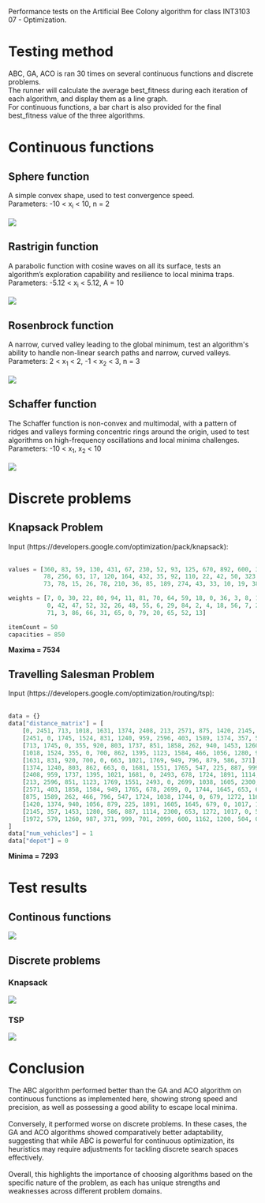 Performance tests on the Artificial Bee Colony algorithm for class INT3103 07 - Optimization.

# Testing method
ABC, GA, ACO is ran 30 times on several continuous functions and discrete problems.<br/>
The runner will calculate the average best_fitness during each iteration of each algorithm, and display them as a line graph.<br/>
For continuous functions, a bar chart is also provided for the final best_fitness value of the three algorithms.<br/>

# Continuous functions
<h2>Sphere function</h2>
A simple convex shape, used to test convergence speed.<br/>
Parameters: -10 < x<sub>i</sub> < 10, n = 2<br/>
<br/>
<img src="graphs/sphere.png">
  
<h2>Rastrigin function</h2>
A parabolic function with cosine waves on all its surface, tests an algorithm’s exploration capability and resilience to local minima traps.<br/>
Parameters: -5.12 < x<sub>i</sub> < 5.12, A = 10<br/>
<br/>
<img src="graphs/rastrigin.png">

<h2>Rosenbrock function</h2>
A narrow, curved valley leading to the global minimum, test an algorithm's ability to handle non-linear search paths and narrow, curved valleys.<br/>
Parameters: 2 < x<sub>1</sub> < 2, -1 < x<sub>2</sub> < 3, n = 3<br/>
<br/>
<img src="graphs/rosenbrock.png">

<h2>Schaffer function</h2>
The Schaffer function is non-convex and multimodal, with a pattern of ridges and valleys forming concentric rings around the origin, used to test algorithms on high-frequency oscillations and local minima challenges.<br/>
Parameters: -10 < x<sub>1</sub>, x<sub>2</sub> < 10<br/>
<br/>
<img src="graphs/schaffer.png">

# Discrete problems
<h2>Knapsack Problem</h2>
Input (https://developers.google.com/optimization/pack/knapsack):<br>
<br>

```python
values = [360, 83, 59, 130, 431, 67, 230, 52, 93, 125, 670, 892, 600, 38, 48, 147, 
          78, 256, 63, 17, 120, 164, 432, 35, 92, 110, 22, 42, 50, 323, 514, 28, 87, 
          73, 78, 15, 26, 78, 210, 36, 85, 189, 274, 43, 33, 10, 19, 389, 276, 312]

weights = [7, 0, 30, 22, 80, 94, 11, 81, 70, 64, 59, 18, 0, 36, 3, 8, 15, 42, 9, 
           0, 42, 47, 52, 32, 26, 48, 55, 6, 29, 84, 2, 4, 18, 56, 7, 29, 93, 44, 
           71, 3, 86, 66, 31, 65, 0, 79, 20, 65, 52, 13]

itemCount = 50
capacities = 850
```

<b>Maxima = 7534</b><br>

<h2>Travelling Salesman Problem</h2>
Input (https://developers.google.com/optimization/routing/tsp):<br>
<br>

```python
data = {}
data["distance_matrix"] = [
    [0, 2451, 713, 1018, 1631, 1374, 2408, 213, 2571, 875, 1420, 2145, 1972],
    [2451, 0, 1745, 1524, 831, 1240, 959, 2596, 403, 1589, 1374, 357, 579],
    [713, 1745, 0, 355, 920, 803, 1737, 851, 1858, 262, 940, 1453, 1260],
    [1018, 1524, 355, 0, 700, 862, 1395, 1123, 1584, 466, 1056, 1280, 987],
    [1631, 831, 920, 700, 0, 663, 1021, 1769, 949, 796, 879, 586, 371],
    [1374, 1240, 803, 862, 663, 0, 1681, 1551, 1765, 547, 225, 887, 999],
    [2408, 959, 1737, 1395, 1021, 1681, 0, 2493, 678, 1724, 1891, 1114, 701],
    [213, 2596, 851, 1123, 1769, 1551, 2493, 0, 2699, 1038, 1605, 2300, 2099],
    [2571, 403, 1858, 1584, 949, 1765, 678, 2699, 0, 1744, 1645, 653, 600],
    [875, 1589, 262, 466, 796, 547, 1724, 1038, 1744, 0, 679, 1272, 1162],
    [1420, 1374, 940, 1056, 879, 225, 1891, 1605, 1645, 679, 0, 1017, 1200],
    [2145, 357, 1453, 1280, 586, 887, 1114, 2300, 653, 1272, 1017, 0, 504],
    [1972, 579, 1260, 987, 371, 999, 701, 2099, 600, 1162, 1200, 504, 0],
]
data["num_vehicles"] = 1
data["depot"] = 0
```

<b>Minima = 7293</b><br>

# Test results
<h2>Continous functions</h2>
<img src="continuous/interations-function-specific.png">
<h2>Discrete problems</h2>
<h3>Knapsack</h3>
<img src="discrete/knapsack/Knapsack.png">
<h3>TSP</h3>
<img src="discrete/tsp/tsp.png">

# Conclusion
The ABC algorithm performed better than the GA and ACO algorithm on continuous functions as implemented here, showing strong speed and precision, as well as possessing a good ability to escape local minima.<br>
<br>
Conversely, it performed worse on discrete problems. In these cases, the GA and ACO algorithms showed comparatively better adaptability, suggesting that while ABC is powerful for continuous optimization, its heuristics may require adjustments for tackling discrete search spaces effectively.<br>
<br>
Overall, this highlights the importance of choosing algorithms based on the specific nature of the problem, as each has unique strengths and weaknesses across different problem domains.<br>
